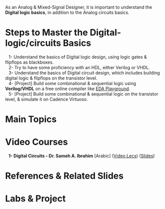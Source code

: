 As an Analog & Mixed-Signal Designer, it is important to understand the **Digital logic basics**, in addition to the Analog circuits basics.
# Steps to Master the Digital-logic/circuits Basics
&ensp; 1- Understand the basics of Digital logic design, using logic gates & flipflops as blackboxes.</br>
&ensp; 2- Try to have some proficiency with an HDL, either Verilog or VHDL. </br>
&ensp; 3- Understand the basics of Digital circuit design, which includes building digital logic & flipflops on the transistor level.</br>
&ensp; 4- [Project] Build some combinational & sequential logic using **Verilog/VHDL** on a free online compiler like [EDA Playground](https://www.edaplayground.com/).</br>
&ensp; 5- [Project] Build some combinational & sequential logic on the transistor level, & simulate it on Cadence Virtuoso.</br>

# Main Topics


# Video Courses
&ensp; **1- Digital Circuits - Dr. Sameh A. Ibrahim** [Arabic] ([Video Lecs](https://youtube.com/playlist?list=PLJzTGn9q7uHcCo8wONTcukPoE_nO7STPH)) ([Slides]())</br>

	
# References & Related Slides

# Labs & Project
